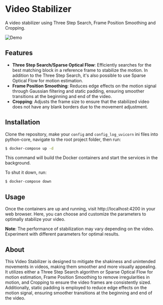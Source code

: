 # Video Stabilizer
A video stabilizer using Three Step Search, Frame Position Smoothing and Cropping.


![Demo](docs/demo.gif)

## Features

- **Three Step Search/Sparse Optical Flow**: Efficiently searches for the best matching block in a reference frame to stabilize the motion. In addition to the Three Step Search, it's also possible to use Sparse Optical Flow for motion estimation.
- **Frame Position Smoothing**: Reduces edge effects on the motion signal through Gaussian filtering and static padding, ensuring smoother transitions at the beginning and end of the video.
- **Cropping**: Adjusts the frame size to ensure that the stabilized video does not have any blank borders due to the movement adjustment.

## Installation

Clone the repository, make your `config` and `config_log_uvicorn` ini files into python-core, navigate to the root project folder, then run:

```bash
$ docker-compose up -d
```

This command will build the Docker containers and start the services in the background.

To shut it down, run:

```bash
$ docker-compose down
```

## Usage

Once the containers are up and running, visit http://localhost:4200 in your web browser. Here, you can choose and customize the parameters to optimally stabilize your video.

**Note**: The performance of stabilization may vary depending on the video. Experiment with different parameters for optimal results.

## About

This Video Stabilizer is designed to mitigate the shakiness and unintended movements in videos, making them smoother and more visually appealing. It utilizes either a Three Step Search algorithm or Sparse Optical Flow for motion estimation, Frame Position Smoothing to remove irregularities in motion, and Cropping to ensure the video frames are consistently sized. Additionally, static padding is employed to reduce edge effects on the motion signal, ensuring smoother transitions at the beginning and end of the video.

